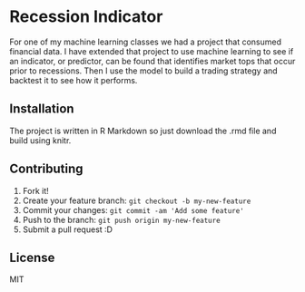 # Recession Indicator
For one of my machine learning classes we had a project that consumed financial data. I have extended that project to use machine learning to see if an indicator, or predictor, can be found that identifies market tops that occur prior to recessions. Then I use the model to build a trading strategy and backtest it to see how it performs.

## Installation
The project is written in R Markdown so just download the .rmd file and build using knitr.


## Contributing
1. Fork it!
2. Create your feature branch: `git checkout -b my-new-feature`
3. Commit your changes: `git commit -am 'Add some feature'`
4. Push to the branch: `git push origin my-new-feature`
5. Submit a pull request :D

## License
MIT
